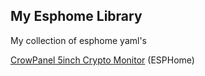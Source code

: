 ## My Esphome Library

My collection of esphome yaml's

[CrowPanel 5inch Crypto Monitor](/tree/main/CrowPanel-5inch-Crypto-Monitor) (ESPHome)
